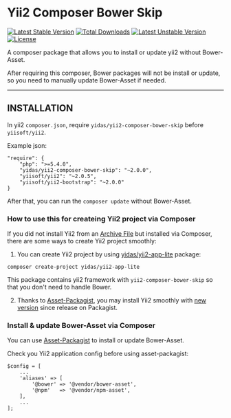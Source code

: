 Yii2 Composer Bower Skip
========================

[![Latest Stable Version](https://poser.pugx.org/yidas/yii2-composer-bower-skip/v/stable)](https://packagist.org/packages/yidas/yii2-composer-bower-skip)
[![Total Downloads](https://poser.pugx.org/yidas/yii2-composer-bower-skip/downloads)](https://packagist.org/packages/yidas/yii2-composer-bower-skip)
[![Latest Unstable Version](https://poser.pugx.org/yidas/yii2-composer-bower-skip/v/unstable)](https://packagist.org/packages/yidas/yii2-composer-bower-skip)
[![License](https://poser.pugx.org/yidas/yii2-composer-bower-skip/license)](https://packagist.org/packages/yidas/yii2-composer-bower-skip)

A composer package that allows you to install or update yii2 without Bower-Asset.

After requiring this composer, Bower packages will not be install or update, so you need to manually update Bower-Asset if needed.

---

INSTALLATION
------------

In yii2 `composer.json`, require `yidas/yii2-composer-bower-skip` before `yiisoft/yii2`.

Example json:
```
"require": {
    "php": ">=5.4.0",
    "yidas/yii2-composer-bower-skip": "~2.0.0",
    "yiisoft/yii2": "~2.0.5",
    "yiisoft/yii2-bootstrap": "~2.0.0"
}
```

After that, you can run the `composer update` without Bower-Asset.


### How to use this for createing Yii2 project via Composer

If you did not install Yii2 from an [Archive File](http://www.yiiframework.com/download/) but installed via Composer, there are some ways to create Yii2 project smoothly:

1. You can create Yii2 project by using [yidas/yii2-app-lite](https://github.com/yidas/yii2-app-lite) package:  
  ```
  composer create-project yidas/yii2-app-lite
  ```
  This package contains yii2 framework with `yii2-composer-bower-skip` so that you don't need to handle Bower.

2. Thanks to [Asset-Packagist](https://asset-packagist.org/), you may install Yii2 smoothly with [new version](https://github.com/yiisoft/yii2-app-basic/commit/fc2ec7dfee9313288171e2fe8a5b80e22c1e1509) since release on Packagist.  


### Install & update Bower-Asset via Composer 

You can use [Asset-Packagist](https://asset-packagist.org/) to install or update Bower-Asset.

Check you Yii2 application config before using asset-packagist:

    $config = [
        ...
        'aliases' => [
            '@bower' => '@vendor/bower-asset',
            '@npm'   => '@vendor/npm-asset',
        ],
        ...
    ];
